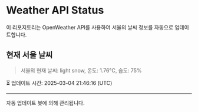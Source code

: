 
# Weather API Status

이 리포지토리는 OpenWeather API를 사용하여 서울의 날씨 정보를 자동으로 업데이트합니다.

## 현재 서울 날씨
> 서울의 현재 날씨: light snow, 온도: 1.76°C, 습도: 75%

⏳ 업데이트 시간: 2025-03-04 21:46:16 (UTC)

---
자동 업데이트 봇에 의해 관리됩니다.
